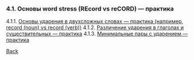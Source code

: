 ### 4.1. Основы word stress (REcord vs reCORD) — практика
4.1.1. [Основы ударения в двухсложных словах — практика (например, record (noun) vs record (verb))](4.1/4.1.1.md)
4.1.2. [Различение ударения в глаголах и существительных — практика](4.1/4.1.2.md)
4.1.3. [Минимальные пары с ударением — практика](4.1/4.1.3.md)

[Back](../README.md)
